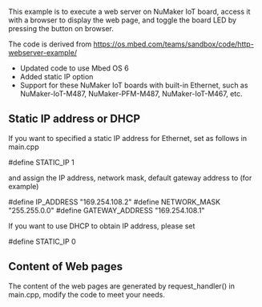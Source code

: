 This example is to execute a web server on NuMaker IoT board, access it with a browser to
display the web page, and toggle the board LED by pressing the button on browser.

The code is derived from https://os.mbed.com/teams/sandbox/code/http-webserver-example/


* Updated code to use Mbed OS 6
* Added static IP option
* Support for these NuMaker IoT boards with built-in Ethernet,
  such as NuMaker-IoT-M487, NuMaker-PFM-M487, NuMaker-IoT-M467, etc.

Static IP address or DHCP
-------------------------

If you want to specified a static IP address for Ethernet, set as follows in main.cpp

#define STATIC_IP   1

and assign the IP address, network mask, default gateway address to (for example)

#define IP_ADDRESS      "169.254.108.2"
#define NETWORK_MASK    "255.255.0.0"
#define GATEWAY_ADDRESS "169.254.108.1"

If you want to use DHCP to obtain IP address, please set

#define STATIC_IP   0


Content of Web pages
--------------------
The content of the web pages are generated by request_handler() in main.cpp, modify
the code to meet your needs.
